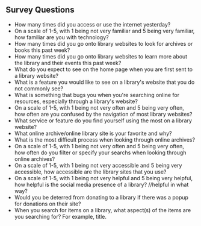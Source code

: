 ## Survey Questions

* How many times did you access or use the internet yesterday?
* On a scale of 1-5, with 1 being not very familiar and 5 being very familiar, how familiar are you with technology?
* How many times did you go onto library websites to look for archives or books this past week?
* How many times did you go onto library websites to learn more about the library and their events this past week?
* What do you expect to see on the home page when you are first sent to a library website?
* What is a feature you would like to see on a library's website that you do not commonly see?
* What is something that bugs you when you're searching online for resources, especially through a library's website?
* On a scale of 1-5, with 1 being not very often and 5 being very often, how often are you confused by the navigation of most library websites?
* What service or feature do you find yourself using the most on a library website?
* What online archive/online library site is your favorite and why?
* What is the most difficult process when looking through online archives?
* On a scale of 1-5, with 1 being not very often and 5 being very often, how often do you filter or specify your searchs when looking through online archives?
* On a scale of 1-5, with 1 being not very accessible and 5 being very accessible, how accessible are the library sites that you use? 
* On a scale of 1-5, with 1 being not very helpful and 5 being very helpful, how helpful is the social media presence of a library? 
//helpful in what way?
* Would you be deterred from donating to a library if there was a popup for donations on their site?
* When you search for items on a library, what aspect(s) of the items are you searching for? For example, title.